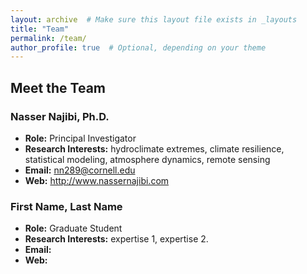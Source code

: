 ```yaml
---
layout: archive  # Make sure this layout file exists in _layouts
title: "Team"
permalink: /team/
author_profile: true  # Optional, depending on your theme
---
```



## Meet the Team

### Nasser Najibi, Ph.D.
- **Role:** Principal Investigator
- **Research Interests:** hydroclimate extremes, climate resilience, statistical modeling, atmosphere dynamics, remote sensing
- **Email:** nn289@cornell.edu
- **Web:** http://www.nassernajibi.com

### First Name, Last Name
- **Role:** Graduate Student
- **Research Interests:** expertise 1, expertise 2.
- **Email:**
- **Web:**

